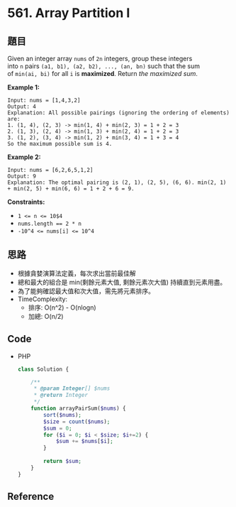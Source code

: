 # 561. Array Partition I

## 題目

Given an integer array `nums` of `2n` integers, group these integers into `n` pairs `(a1, b1), (a2, b2), ..., (an, bn)` such that the sum of `min(ai, bi)` for all `i` is **maximized**. Return *the maximized sum*.

**Example 1:**

```
Input: nums = [1,4,3,2]
Output: 4
Explanation: All possible pairings (ignoring the ordering of elements) are:
1. (1, 4), (2, 3) -> min(1, 4) + min(2, 3) = 1 + 2 = 3
2. (1, 3), (2, 4) -> min(1, 3) + min(2, 4) = 1 + 2 = 3
3. (1, 2), (3, 4) -> min(1, 2) + min(3, 4) = 1 + 3 = 4
So the maximum possible sum is 4.
```

**Example 2:**

```
Input: nums = [6,2,6,5,1,2]
Output: 9
Explanation: The optimal pairing is (2, 1), (2, 5), (6, 6). min(2, 1) + min(2, 5) + min(6, 6) = 1 + 2 + 6 = 9.

```

**Constraints:**

- `1 <= n <= 10$4`
- `nums.length == 2 * n`
- `-10^4 <= nums[i] <= 10^4`

## 思路

- 根據貪婪演算法定義，每次求出當前最佳解
- 總和最大的組合是 min(剩餘元素大值,  剩餘元素次大值) 持續直到元素用盡。
- 為了能夠確認最大值和次大值，需先將元素排序。
- TimeComplexity:
    - 排序: O(n^2) - O(nlogn)
    - 加總: O(n/2)

## Code

- PHP

    ```php
    class Solution {

        /**
         * @param Integer[] $nums
         * @return Integer
         */
        function arrayPairSum($nums) {
            sort($nums);
            $size = count($nums);
            $sum = 0;
            for ($i = 0; $i < $size; $i+=2) {
                $sum += $nums[$i];
            }
            
            return $sum;
        }
    }
    ```

## Reference